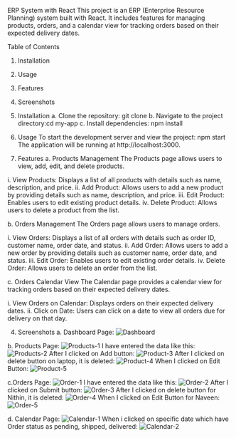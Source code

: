 ERP System with React
This project is an ERP (Enterprise Resource Planning) system built with React. It includes features for managing products, orders, and a calendar view for tracking orders based on their expected delivery dates.

Table of Contents
1. Installation
2. Usage
3. Features
4. Screenshots   


1. Installation
a. Clone the repository: git clone <repository-url>
b. Navigate to the project directory:cd my-app
c. Install dependencies: npm install


2. Usage
To start the development server and view the project: npm start
The application will be running at http://localhost:3000.


3. Features
a. Products Management
The Products page allows users to view, add, edit, and delete products.

i. View Products: Displays a list of all products with details such as name, description, and price.
ii. Add Product: Allows users to add a new product by providing details such as name, description, and price.
iii. Edit Product: Enables users to edit existing product details.
iv. Delete Product: Allows users to delete a product from the list.

b. Orders Management
The Orders page allows users to manage orders.

i. View Orders: Displays a list of all orders with details such as order ID, customer name, order date, and status.
ii. Add Order: Allows users to add a new order by providing details such as customer name, order date, and status.
iii. Edit Order: Enables users to edit existing order details.
iv. Delete Order: Allows users to delete an order from the list.

c. Orders Calendar View
The Calendar page provides a calendar view for tracking orders based on their expected delivery dates.

i. View Orders on Calendar: Displays orders on their expected delivery dates.
ii. Click on Date: Users can click on a date to view all orders due for delivery on that day.


4. Screenshots
a. Dashboard Page:
![Dashboard](https://github.com/nithink21460/Simplified-ERP-System-with-React/assets/96772933/745f851e-057b-4b82-92c3-29c442826890)

b. Products Page:
![Products-1](https://github.com/nithink21460/Simplified-ERP-System-with-React/assets/96772933/d45411f7-fe12-4291-819c-5811c1ecea92)
I have entered the data like this:
![Products-2](https://github.com/nithink21460/Simplified-ERP-System-with-React/assets/96772933/11e7e5c2-b279-4d94-ab85-a5c401f0dc40)
After I clicked on Add button:
![Product-3](https://github.com/nithink21460/Simplified-ERP-System-with-React/assets/96772933/9e462c10-455b-412c-a9fc-5197dbcf84fc)
After I clicked on delete button on laptop, it is deleted:
![Product-4](https://github.com/nithink21460/Simplified-ERP-System-with-React/assets/96772933/09c330d4-3ceb-4647-a460-7ebfe17db3d3)
When I clicked on Edit Button:
![Product-5](https://github.com/nithink21460/Simplified-ERP-System-with-React/assets/96772933/8a82b87a-47eb-47f8-a84a-a1e6fa017a89)

c.Orders Page:
![Order-1](https://github.com/nithink21460/Simplified-ERP-System-with-React/assets/96772933/6471ce90-2977-4fd6-99fe-89cdcbec45a2)
I have entered the data like this:
![Order-2](https://github.com/nithink21460/Simplified-ERP-System-with-React/assets/96772933/ba269596-c64c-4f11-a769-eda17a456c56)
After I clicked on Submit button:
![Order-3](https://github.com/nithink21460/Simplified-ERP-System-with-React/assets/96772933/3fb97c78-b2b1-4c9f-a991-572a180be435)
After I clicked on delete button for Nithin, it is deleted:
![Order-4](https://github.com/nithink21460/Simplified-ERP-System-with-React/assets/96772933/987c5d76-6607-4bad-b347-f60b8cc4209a)
When I clicked on Edit Button for Naveen:
![Order-5](https://github.com/nithink21460/Simplified-ERP-System-with-React/assets/96772933/7bb8ad59-3856-48fd-9036-3d0558017a56)

d. Calendar Page:
![Calendar-1](https://github.com/nithink21460/Simplified-ERP-System-with-React/assets/96772933/f6af812b-609c-4ec1-9f1c-b09cf47a87c6)
When i clicked on specific date which have Order status as pending, shipped, delivered:
![Calendar-2](https://github.com/nithink21460/Simplified-ERP-System-with-React/assets/96772933/76f063b4-2173-4690-bdd4-c45ed37e13b9)


